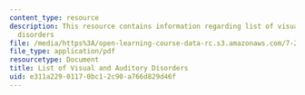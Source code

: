 ```yaml
---
content_type: resource
description: This resource contains information regarding list of visual and auditory
  disorders
file: /media/https%3A/open-learning-course-data-rc.s3.amazonaws.com/7-29j-cellular-neurobiology-spring-2012/e311a22901170bc12c90a766d829d46f_MIT7_29JS12_VislAudiDisodr.pdf
file_type: application/pdf
resourcetype: Document
title: List of Visual and Auditory Disorders
uid: e311a229-0117-0bc1-2c90-a766d829d46f
---
```


